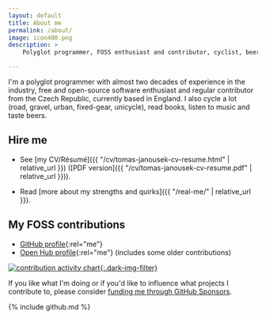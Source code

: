 ```yaml
---
layout: default
title: About me
permalink: /about/
image: icon400.png
description: >
    Polyglot programmer, FOSS enthusiast and contributor, cyclist, beer lover.

---
```


I'm a polyglot programmer with almost two decades of experience in the
industry, free and open-source software enthusiast and regular contributor
from the Czech Republic, currently based in England. I also cycle a lot (road,
gravel, urban, fixed-gear, unicycle), read books, listen to music and taste
beers.

## Hire me

* See [my CV/Résumé]({{ "/cv/tomas-janousek-cv-resume.html" | relative_url }})
  ([PDF version]({{ "/cv/tomas-janousek-cv-resume.pdf" | relative_url }})).

* Read [more about my strengths and quirks]({{ "/real-me/" | relative_url }}).

## My FOSS contributions

* [GitHub profile](https://github.com/liskin){:rel="me"}
* [Open Hub profile](https://www.openhub.net/accounts/Liskni_si){:rel="me"} (includes
  some older contributions)

[![contribution activity chart](https://ghchart.rshah.org/liskin){:.dark-img-filter}](https://github.com/liskin)

If you like what I'm doing or if you'd like to influence what projects I
contribute to, please consider [funding me through GitHub
Sponsors](https://github.com/sponsors/liskin).

{% include github.md %}
